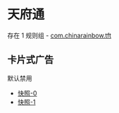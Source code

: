 # 天府通

存在 1 规则组 - [com.chinarainbow.tft](/src/apps/com.chinarainbow.tft.ts)

## 卡片式广告

默认禁用

- [快照-0](https://i.gkd.li/import/13269854)
- [快照-1](https://i.gkd.li/import/13468554)
